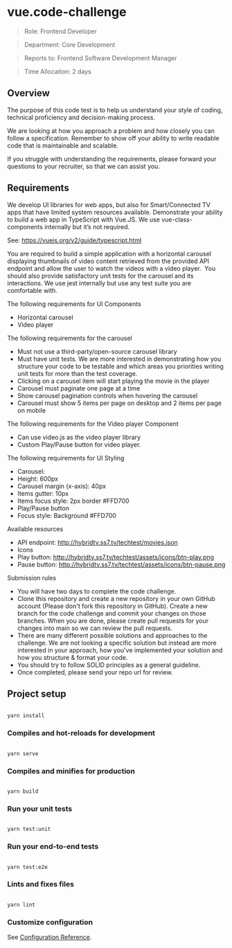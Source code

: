 # vue.code-challenge

> Role: Frontend Developer

> Department: Core Development

> Reports to: Frontend Software Development Manager

> Time Allocation: 2 days

## Overview

The purpose of this code test is to help us understand your style of coding, technical proficiency and decision-making process.

We are looking at how you approach a problem and how closely you can follow a specification. Remember to show off your ability to write readable code that is maintainable and scalable.

If you struggle with understanding the requirements, please forward your questions to your recruiter, so that we can assist you.

## Requirements

We develop UI libraries for web apps, but also for Smart/Connected TV apps that have limited system resources available. Demonstrate your ability to build a web app in TypeScript with Vue.JS. We use vue-class-components internally but it’s not required.

See: https://vuejs.org/v2/guide/typescript.html

You are required to build a simple application with a horizontal carousel displaying thumbnails of video content retrieved from the provided API endpoint and allow the user to watch the videos with a video player.  You should also provide satisfactory unit tests for the carousel and its interactions. We use jest internally but use any test suite you are comfortable with.

The following requirements for UI Components

- Horizontal carousel
- Video player

The following requirements for the carousel

- Must not use a third-party/open-source carousel library
- Must have unit tests. We are more interested in demonstrating how you structure your code to be testable and which areas you priorities writing unit tests for more than the test coverage.
- Clicking on a carousel item will start playing the movie in the player
- Carousel must paginate one page at a time
- Show carousel pagination controls when hovering the carousel
- Carousel must show 5 items per page on desktop and 2 items per page on mobile

The following requirements for the Video player Component

- Can use video.js as the video player library
- Custom Play/Pause button for video player.

The following requirements for UI Styling

- Carousel:
- Height: 600px
- Carousel margin (x-axis): 40px
- Items gutter: 10px
- Items focus style: 2px border #FFD700
- Play/Pause button
- Focus style: Background #FFD700

Available resources

- API endpoint: http://hybridtv.ss7.tv/techtest/movies.json
- Icons
- Play button: http://hybridtv.ss7.tv/techtest/assets/icons/btn-play.png
- Pause button: http://hybridtv.ss7.tv/techtest/assets/icons/btn-pause.png

Submission rules

- You will have two days to complete the code challenge.
- Clone this repository and create a new repository in your own GitHub account (Please don't fork this repository in GitHub). Create a new branch for the code challenge and commit your changes on those branches. When you are done, please create pull requests for your changes into main so we can review the pull requests.
- There are many different possible solutions and approaches to the challenge. We are not looking a specific solution but instead are more interested in your approach, how you've implemented your solution and how you structure & format your code.
- You should try to follow SOLID principles as a general guideline.
- Once completed, please send your repo url for review.

## Project setup

```

yarn install

```

### Compiles and hot-reloads for development

```

yarn serve

```

### Compiles and minifies for production

```

yarn build

```

### Run your unit tests

```

yarn test:unit

```

### Run your end-to-end tests

```

yarn test:e2e

```

### Lints and fixes files

```

yarn lint

```

### Customize configuration

See [Configuration Reference](https://cli.vuejs.org/config/).

```

```
